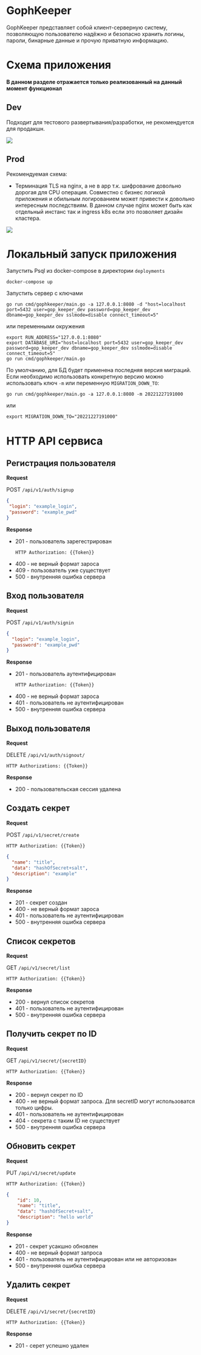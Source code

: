 # GophKeeper

GophKeeper представляет собой клиент-серверную систему, 
позволяющую пользователю надёжно и безопасно хранить логины, 
пароли, бинарные данные и прочую приватную информацию.

# Схема приложения

**В данном разделе отражается только реализованный на данный момент функционал**

## Dev

Подходит для тестового развертывания/разработки, не рекомендуется для продакшн.

![](docs/img/app.png)

## Prod

Рекомендуемая схема:
- Терминация TLS на nginx, а не в app т.к. шифрование довольно дорогая для CPU операция.
  Совместно с бизнес логикой приложения и обильным логированием может привести к довольно интересным последствиям.
  В данном случае nginx может быть как отдельный инстанс так и ingress k8s если это позволяет дизайн кластера.

![](docs/img/app_nginx.png)

# Локальный запуск приложения

Запустить Psql из docker-compose в директории `deployments`
```shell
docker-compose up
```

Запустить сервер с ключами 
```shell
go run cmd/gophkeeper/main.go -a 127.0.0.1:8080 -d "host=localhost port=5432 user=gop_keeper_dev password=gop_keeper_dev dbname=gop_keeper_dev sslmode=disable connect_timeout=5"
```
или переменными окружения
```shell
export RUN_ADDRESS="127.0.0.1:8080"
export DATABASE_URI="host=localhost port=5432 user=gop_keeper_dev password=gop_keeper_dev dbname=gop_keeper_dev sslmode=disable connect_timeout=5"
go run cmd/gophkeeper/main.go
```

По умолчанию, для БД будет применена последняя версия миграций.
Если необходимо использовать конкретную версию можно использовать ключ `-m` или переменную `MIGRATION_DOWN_TO`:
```shell
go run cmd/gophkeeper/main.go -a 127.0.0.1:8080 -m 20221227191000
```
или 
```shell
export MIGRATION_DOWN_TO="20221227191000"
```

# HTTP API сервиса

## Регистрация пользователя
**Request**

POST `/api/v1/auth/signup`
 ```json
{
  "login": "example_login",
  "password": "example_pwd"
}
```

**Response**  

- 201 - пользователь зарегестрирован
  ```
  HTTP Authorization: {{Token}}
  ```
- 400 - не верный формат зароса
- 409 - пользователь уже существует
- 500 - внутренняя ошибка сервера

## Вход пользователя
**Request**

POST `/api/v1/auth/signin`
```json
{
  "login": "example_login",
  "password": "example_pwd"
}
```

**Response**
- 201 - пользователь аутентифицирован
  ```
  HTTP Authorization: {{Token}}
  ```
- 400 - не верный формат зароса
- 401 - пользователь не аутентифицирован
- 500 - внутренняя ошибка сервера

## Выход пользователя

**Request**

DELETE `/api/v1/auth/signout/`
```
HTTP Authorizations: {{Token}}
```

**Response**

- 200 - пользовательская сессия удалена

## Создать секрет

**Request**

POST `/api/v1/secret/create`
```
HTTP Authorization: {{Token}}
```
```json
{
  "name": "title",
  "data": "hashOfSecret+salt",
  "description": "example"
}
```

**Response**

- 201 - секрет создан
- 400 - не верный формат зароса
- 401 - пользователь не аутентифицирован
- 500 - внутренняя ошибка сервера

## Список секретов

**Request**

GET `/api/v1/secret/list`
```
HTTP Authorization: {{Token}}
```

**Response**

- 200 - вернул список секретов
- 401 - пользователь не аутентифицирован
- 500 - внутренняя ошибка сервера

## Получить секрет по ID

**Request**

GET `/api/v1/secret/{secretID}`
```
HTTP Authorization: {{Token}}
```

**Response**

- 200 - вернул секрет по ID
- 400 - не верный формат запроса. Для secretID могут использоватся только цифры.
- 401 - пользователь не аутентифицирован
- 404 - секрета с таким ID не существует
- 500 - внутренняя ошибка сервера

## Обновить секрет

**Request**

PUT `/api/v1/secret/update`
```
HTTP Authorization: {{Token}}
```
```json
{
    "id": 10,
    "name": "title",
    "data": "hashOfSecret+salt",
    "description": "hello world"
}
```

**Response**

- 201 - секрет усакшно обновлен
- 400 - не верный формат запроса
- 401 - пользователь не аутентифицирован или не авторизован
- 500 - внутренняя ошибка сервера

##  Удалить секрет

**Request**

DELETE `/api/v1/secret/{secretID}`
```
HTTP Authorization: {{Token}}
```

**Response**

- 201 - серет успешно удален